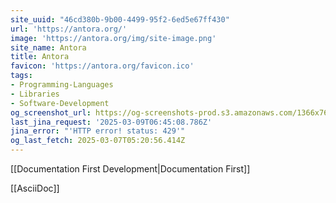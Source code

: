 ```yaml
---
site_uuid: "46cd380b-9b00-4499-95f2-6ed5e67ff430"
url: 'https://antora.org/'
image: 'https://antora.org/img/site-image.png'
site_name: Antora
title: Antora
favicon: 'https://antora.org/favicon.ico'
tags:
- Programming-Languages
- Libraries
- Software-Development
og_screenshot_url: https://og-screenshots-prod.s3.amazonaws.com/1366x768/80/false/de35d8d32628c5725b1ffe407b7e2248d13ee31bc6f83cff8c70fa823ad3c742.jpeg
last_jina_request: '2025-03-09T06:45:08.786Z'
jina_error: "'HTTP error! status: 429'"
og_last_fetch: 2025-03-07T05:20:56.414Z
---
```


[[Documentation First Development|Documentation First]]

[[AsciiDoc]]
